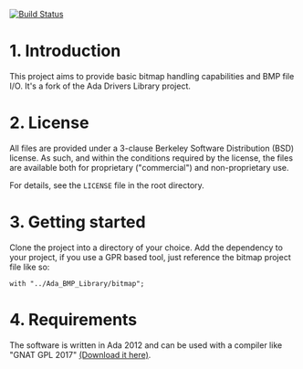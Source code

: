 [![Build Status](https://travis-ci.org/ellamosi/Ada_BMP_Library.svg?branch=master)](https://travis-ci.org/ellamosi/Ada_BMP_Library)

# 1. Introduction

This project aims to provide basic bitmap handling capabilities and BMP file
I/O. It's a fork of the Ada Drivers Library project.


# 2. License

All files are provided under a 3-clause Berkeley Software Distribution (BSD)
license. As such, and within the conditions required by the license, the files
are available both for proprietary ("commercial") and non-proprietary use.

For details, see the `LICENSE` file in the root directory.


# 3. Getting started

Clone the project into a directory of your choice. Add the dependency to your
project, if you use a GPR based tool, just reference the bitmap project file 
like so:

```
with "../Ada_BMP_Library/bitmap";
```

# 4. Requirements

The software is written in Ada 2012 and can be used with a compiler like 
"GNAT GPL 2017" [(Download it here)](http://libre.adacore.com/download/configurations).

